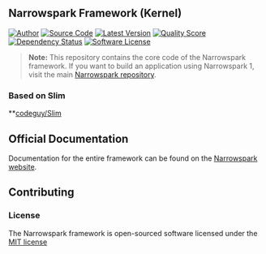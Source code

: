 ## Narrowspark Framework (Kernel)

[![Author](http://img.shields.io/badge/author-@anolilab-blue.svg?style=flat-square)](https://twitter.com/anolilab)
[![Source Code](http://img.shields.io/badge/source-narrowspark/narrowspark-blue.svg?style=flat-square)](https://github.com/narrowspark/narrowspark)
[![Latest Version](https://img.shields.io/github/release/narrowspark/framework.svg?style=flat-square)](https://github.com/narrowspark/framework/releases)
[![Quality Score](https://img.shields.io/scrutinizer/g/narrowspark/framework.svg?style=flat-square)](https://scrutinizer-ci.com/g/narrowspark/framework)
[![Dependency Status](https://img.shields.io/versioneye/d/narrowspark/framework.svg?style=flat-square)](https://www.versioneye.com/user/projects/548a11d66e108a2b58000021)
[![Software License](https://img.shields.io/badge/license-MIT-brightgreen.svg?style=flat-square)](LICENSE)

> **Note:** This repository contains the core code of the Narrowspark framework. If you want to build an application using Narrowspark 1, visit the main [Narrowspark repository](https://github.com/narrowspark/narrowspark).

### Based on Slim

**[codeguy/Slim](http://github.com/codeguy/Slim)

## Official Documentation

Documentation for the entire framework can be found on the [Narrowspark website](http://narrowspark.de).

## Contributing

### License

The Narrowspark framework is open-sourced software licensed under the [MIT license](http://opensource.org/licenses/MIT)
